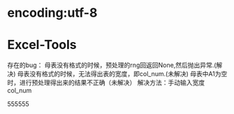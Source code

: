 # encoding:utf-8
# Excel-Tools


存在的bug：
母表没有格式的时候，预处理的rng回返回None,然后抛出异常.(解决)
母表没有格式的时候，无法得出表的宽度，即col_num.(未解决)
母表中A1为空时，进行预处理得出来的结果不正确（未解决）
解决方法：手动输入宽度col_num


555555
